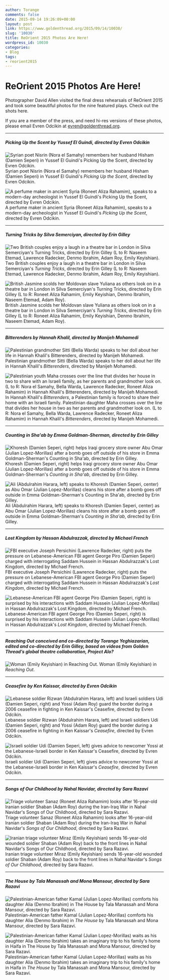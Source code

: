 ```yaml
---
author: Torange
comments: false
date: 2015-09-14 19:26:09+00:00
layout: post
link: https://www.goldenthread.org/2015/09/14/10030/
slug: '10030'
title: ReOrient 2015 Photos Are Here!
wordpress_id: 10030
categories:
- Blog
tags:
- reorient2015
---
```


# **ReOrient 2015 Photos Are Here!**



Photographer David Allen visited the final dress rehearsals of ReOrient 2015 and took some beautiful photos for the nine featured plays. Check out the shots here.
<!-- more -->
If you are a member of the press, and need hi-res versions of these photos, please email Evren Odcikin at [evren@goldenthread.org](mailto:evren@goldenthread.org).



* * *




##### **_Picking Up the Scent_ by Yussef El Guindi, directed by Evren Odcikin**


![Syrian poet Nisrin (Nora el Samahy) remembers her husband Hisham (Damien Seperi) in Yussef El Guindi's Picking Up the Scent, directed by Evren Odcikin.](/img/archive/2015/09/ReOrient2015_01.png) 
Syrian poet Nisrin (Nora el Samahy) remembers her husband Hisham (Damien Seperi) in Yussef El Guindi's _Picking Up the Scent_, directed by Evren Odcikin.

![A perfume maker in ancient Syria (Roneet Aliza Rahamim), speaks to a modern-day archeologist in Yussef El Guindi's Picking Up the Scent, directed by Evren Odcikin.](/img/archive/2015/09/ReOrient2015_03.png) 
A perfume maker in ancient Syria (Roneet Aliza Rahamim), speaks to a modern-day archeologist in Yussef El Guindi's _Picking Up the Scent_, directed by Evren Odcikin.
  



* * *





##### **_Turning Tricks_ by Silva Semerciyan, directed by Erin Gilley**


![Two British couples enjoy a laugh in a theatre bar in London in Silva Semerciyan's Turning Tricks, directed by Erin Gilley (L to R: Naseem Etemad, Lawrence Radecker, Denmo Ibrahim, Adam Roy, Emily Keyishian).](/img/archive/2015/09/ReOrient2015_02.png) 
Two British couples enjoy a laugh in a theatre bar in London in Silva Semerciyan's _Turning Tricks_, directed by Erin Gilley (L to R: Naseem Etemad, Lawrence Radecker, Denmo Ibrahim, Adam Roy, Emily Keyishian).

![British Jasmine scolds her Moldovan slave Yuliana as others look on in a theatre bar in London in Silva Semerciyan's Turning Tricks, directed by Erin Gilley (L to R: Roneet Aliza Rahamim, Emily Keyishian, Denmo Ibrahim, Naseem Etemad, Adam Roy).](/img/archive/2015/09/ReOrient2015_08.png) 
British Jasmine scolds her Moldovan slave Yuliana as others look on in a theatre bar in London in Silva Semerciyan's _Turning Tricks_, directed by Erin Gilley (L to R: Roneet Aliza Rahamim, Emily Keyishian, Denmo Ibrahim, Naseem Etemad, Adam Roy).
  



* * *





##### **_Bitterenders_ by Hannah Khalil, directed by Manijeh Mohamedi**


![Palestinian grandmother Sitti (Bella Warda) speaks to her doll about her life in Hannah Khalil's Bitterenders, directed by Manijeh Mohamedi.](/img/archive/2015/09/ReOrient2015_06.png) 
Palestinian grandmother Sitti (Bella Warda) speaks to her doll about her life in Hannah Khalil's _Bitterenders_, directed by Manijeh Mohamedi.

![Palestinian youth Maha crosses over the line that divides her house in two to share with an Israeli family, as her parents and grandmother look on. (L to R: Nora el Samahy, Bella Warda, Lawrence Radecker, Roneet Aliza Rahamim) in Hannah Khalil's Bitterenders, directed by Manijeh Mohamedi.](/img/archive/2015/09/ReOrient2015_07.png)
In Hannah Khalil's _Bitterenders_, a Palestinian family is forced to share their home with an Israeli family. Palestinian daughter Maha crosses over the line that divides her house in two as her parents and grandmother look on. (L to R: Nora el Samahy, Bella Warda, Lawrence Radecker, Roneet Aliza Rahamim) in Hannah Khalil's _Bitterenders_, directed by Manijeh Mohamedi.
  



* * *





##### **_Counting in Sha'ab_ by Emma Goldman-Sherman, directed by Erin Gilley**


![Khoresh (Damien Seperi, right) helps Iraqi grocery store owner Abu Omar (Julian Lopez-Morillas) after a bomb goes off outside of his store in Emma Goldman-Sherman's Counting in Sha'ab, directed by Erin Gilley.](/img/archive/2015/09/ReOrient2015_04.png) 
Khoresh (Damien Seperi, right) helps Iraqi grocery store owner Abu Omar (Julian Lopez-Morillas) after a bomb goes off outside of his store in Emma Goldman-Sherman's _Counting in Sha'ab_, directed by Erin Gilley.

![Ali (Abdulrahim Harara, left) speaks to Khoresh (Damien Seperi, center) as Abu Omar (Julian Lopez-Morillas) cleans his store after a bomb goes off outside in Emma Goldman-Sherman's Counting in Sha'ab, directed by Erin Gilley.](/img/archive/2015/09/ReOrient2015_05.png) 
Ali (Abdulrahim Harara, left) speaks to Khoresh (Damien Seperi, center) as Abu Omar (Julian Lopez-Morillas) cleans his store after a bomb goes off outside in Emma Goldman-Sherman's _Counting in Sha'ab_, directed by Erin Gilley.
  



* * *





##### **_Lost Kingdom_ by Hassan Abdulrazzak, directed by Michael French**


![FBI executive Joseph Persichini (Lawrence Radecker, right) puts the pressure on Lebanese-American FBI agent George Piro (Damien Seperi) charged with interrogating Saddam Hussein in Hassan Abdulrazzak's Lost Kingdom, directed by Michael French.](/img/archive/2015/09/ReOrient2015_11.png) 
FBI executive Joseph Persichini (Lawrence Radecker, right) puts the pressure on Lebanese-American FBI agent George Piro (Damien Seperi) charged with interrogating Saddam Hussein in Hassan Abdulrazzak's _Lost Kingdom_, directed by Michael French.

![Lebanese-American FBI agent George Piro (Damien Seperi, right) is surprised by his interactions with Saddam Hussein (Julian Lopez-Morillas) in Hassan Abdulrazzak's Lost Kingdom, directed by Michael French.](/img/archive/2015/09/ReOrient2015_12.png) 
Lebanese-American FBI agent George Piro (Damien Seperi, right) is surprised by his interactions with Saddam Hussein (Julian Lopez-Morillas) in Hassan Abdulrazzak's _Lost Kingdom_, directed by Michael French.
  



* * *





##### **_Reaching Out_ conceived and co-directed by Torange Yeghiazarian, edited and co-directed by Erin Gilley, based on videos from Golden Thread’s global theatre collaboration, Project Alo?**


![Woman (Emily Keyishian) in Reaching Out.](/img/archive/2015/09/ReOrient2015_13.png) 
Woman (Emily Keyishian) in _Reaching Out_.
  



* * *





##### **_Ceasefire_ by Ken Kaissar, directed by Evren Odcikin**


![Lebanese soldier Rizwan (Abdulrahim Harara, left) and Israeli soldiers Udi (Damien Seperi, right) and Yossi (Adam Roy) guard the border during a 2006  ceasefire in fighting in Ken Kaissar's Ceasefire, directed by Evren Odcikin.](/img/archive/2015/09/ReOrient2015_14.png) 
Lebanese soldier Rizwan (Abdulrahim Harara, left) and Israeli soldiers Udi (Damien Seperi, right) and Yossi (Adam Roy) guard the border during a 2006  ceasefire in fighting in Ken Kaissar's _Ceasefire_, directed by Evren Odcikin.

![Israeli soldier Udi (Damien Seperi, left) gives advice to newcomer Yossi at the Lebanese-Israeli border in Ken Kaissar's Ceasefire, directed by Evren Odcikin.](/img/archive/2015/09/ReOrient2015_15.png) 
Israeli soldier Udi (Damien Seperi, left) gives advice to newcomer Yossi at the Lebanese-Israeli border in Ken Kaissar's _Ceasefire_, directed by Evren Odcikin.
  



* * *





##### **_Songs of Our Childhood_ by Nahal Navidar, directed by Sara Razavi**


![Triage volunteer Sanaz (Roneet Aliza Rahamim) looks after 16-year-old Iranian soldier Shaban (Adam Roy) during the Iran-Iraq War in Nahal Navidar's Songs of Our Childhood, directed by Sara Razavi.](/img/archive/2015/09/ReOrient2015_16.png) 
Triage volunteer Sanaz (Roneet Aliza Rahamim) looks after 16-year-old Iranian soldier Shaban (Adam Roy) during the Iran-Iraq War in Nahal Navidar's _Songs of Our Childhood_, directed by Sara Razavi.

![Iranian triage volunteer Miraz (Emily Keyishian) sends 16-year-old wounded soldier Shaban (Adam Roy) back to the front lines in Nahal Navidar's Songs of Our Childhood, directed by Sara Razavi.](/img/archive/2015/09/ReOrient2015_17.png) 
Iranian triage volunteer Miraz (Emily Keyishian) sends 16-year-old wounded soldier Shaban (Adam Roy) back to the front lines in Nahal Navidar's _Songs of Our Childhood_, directed by Sara Razavi.
  



* * *





##### **_The House_ by Tala Manassah and Mona Mansour, directed by Sara Razavi**


![Palestinian-American father Kamal (Julian Lopez-Morillas) comforts his daughter Alia (Denmo Ibrahim) in The House by Tala Manassah and Mona Mansour, directed by Sara Razavi.](/img/archive/2015/09/Reorient2015_09.png) 
Palestinian-American father Kamal (Julian Lopez-Morillas) comforts his daughter Alia (Denmo Ibrahim) in _The House_ by Tala Manassah and Mona Mansour, directed by Sara Razavi.

![Palestinian-American father Kamal (Julian Lopez-Morillas) waits as his daughter Alia (Denmo Ibrahim) takes an imaginary trip to his family's home in Haifa in The House by Tala Manassah and Mona Mansour, directed by Sara Razavi.](/img/archive/2015/09/ReOrient2015_10.png) 
Palestinian-American father Kamal (Julian Lopez-Morillas) waits as his daughter Alia (Denmo Ibrahim) takes an imaginary trip to his family's home in Haifa in _The House_ by Tala Manassah and Mona Mansour, directed by Sara Razavi.
